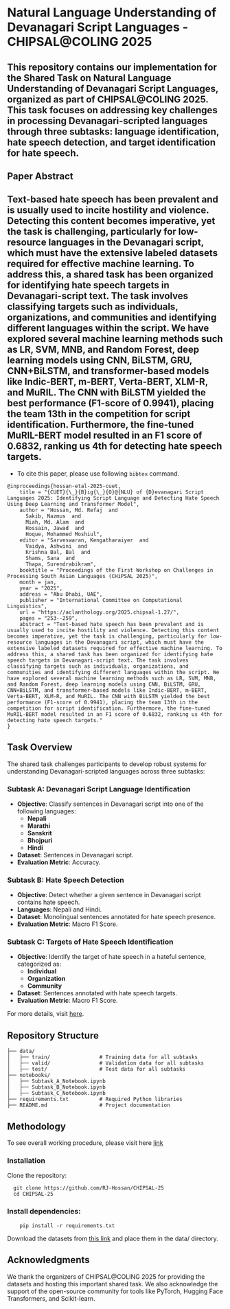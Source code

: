 # Natural Language Understanding of Devanagari Script Languages - CHIPSAL@COLING 2025

This repository contains our implementation for the **Shared Task on Natural Language Understanding of Devanagari Script Languages**, organized as part of **CHIPSAL@COLING 2025**. This task focuses on addressing key challenges in processing Devanagari-scripted languages through three subtasks: language identification, hate speech detection, and target identification for hate speech.
---
## Paper Abstract
Text-based hate speech has been prevalent and is usually used to incite hostility and violence. Detecting this content becomes imperative, yet the task is challenging, particularly for low-resource languages in the Devanagari script, which must have the extensive labeled datasets required for effective machine learning. To address this, a shared task has been organized for identifying hate speech targets in Devanagari-script text. The task involves classifying targets such as individuals, organizations, and communities and identifying different languages within the script. We have explored several machine learning methods such as LR, SVM, MNB, and Random Forest, deep learning models using CNN, BiLSTM, GRU, CNN+BiLSTM, and transformer-based models like Indic-BERT, m-BERT, Verta-BERT, XLM-R, and MuRIL. The CNN with BiLSTM yielded the best performance (F1-score of 0.9941), placing the team 13th in the competition for script identification. Furthermore, the fine-tuned MuRIL-BERT model resulted in an F1 score of 0.6832, ranking us 4th for detecting hate speech targets.
---

- To cite this paper, please use following `bibtex` command.

```
@inproceedings{hossan-etal-2025-cuet,
    title = "{CUET}{\_}{B}ig{\_}{O}@{NLU} of {D}evanagari Script Languages 2025: Identifying Script Language and Detecting Hate Speech Using Deep Learning and Transformer Model",
    author = "Hossan, Md. Refaj  and
      Sakib, Nazmus  and
      Miah, Md. Alam  and
      Hossain, Jawad  and
      Hoque, Mohammed Moshiul",
    editor = "Sarveswaran, Kengatharaiyer  and
      Vaidya, Ashwini  and
      Krishna Bal, Bal  and
      Shams, Sana  and
      Thapa, Surendrabikram",
    booktitle = "Proceedings of the First Workshop on Challenges in Processing South Asian Languages (CHiPSAL 2025)",
    month = jan,
    year = "2025",
    address = "Abu Dhabi, UAE",
    publisher = "International Committee on Computational Linguistics",
    url = "https://aclanthology.org/2025.chipsal-1.27/",
    pages = "253--259",
    abstract = "Text-based hate speech has been prevalent and is usually used to incite hostility and violence. Detecting this content becomes imperative, yet the task is challenging, particularly for low-resource languages in the Devanagari script, which must have the extensive labeled datasets required for effective machine learning. To address this, a shared task has been organized for identifying hate speech targets in Devanagari-script text. The task involves classifying targets such as individuals, organizations, and communities and identifying different languages within the script. We have explored several machine learning methods such as LR, SVM, MNB, and Random Forest, deep learning models using CNN, BiLSTM, GRU, CNN+BiLSTM, and transformer-based models like Indic-BERT, m-BERT, Verta-BERT, XLM-R, and MuRIL. The CNN with BiLSTM yielded the best performance (F1-score of 0.9941), placing the team 13th in the competition for script identification. Furthermore, the fine-tuned MuRIL-BERT model resulted in an F1 score of 0.6832, ranking us 4th for detecting hate speech targets."
}
```


## Task Overview

The shared task challenges participants to develop robust systems for understanding Devanagari-scripted languages across three subtasks:

### Subtask A: Devanagari Script Language Identification
- **Objective**: Classify sentences in Devanagari script into one of the following languages:
  - **Nepali**
  - **Marathi**
  - **Sanskrit**
  - **Bhojpuri**
  - **Hindi**
- **Dataset**: Sentences in Devanagari script.
- **Evaluation Metric**: Accuracy.

### Subtask B: Hate Speech Detection
- **Objective**: Detect whether a given sentence in Devanagari script contains hate speech.
- **Languages**: Nepali and Hindi.
- **Dataset**: Monolingual sentences annotated for hate speech presence.
- **Evaluation Metric**: Macro F1 Score.

### Subtask C: Targets of Hate Speech Identification
- **Objective**: Identify the target of hate speech in a hateful sentence, categorized as:
  - **Individual**
  - **Organization**
  - **Community**
- **Dataset**: Sentences annotated with hate speech targets.
- **Evaluation Metric**: Macro F1 Score.

For more details, visit [here](https://codalab.lisn.upsaclay.fr/competitions/20000).

## Repository Structure

```plaintext
├── data/
│   ├── train/                # Training data for all subtasks
│   ├── valid/                # Validation data for all subtasks
│   ├── test/                 # Test data for all subtasks
├── notebooks/
│   ├── Subtask_A_Notebook.ipynb
│   ├── Subtask_B_Notebook.ipynb
│   ├── Subtask_C_Notebook.ipynb
├── requirements.txt          # Required Python libraries
├── README.md                 # Project documentation
```

## Methodology
To see overall working procedure, please visit here [link](https://aclanthology.org/2025.chipsal-1.27/)

### Installation
Clone the repository:
```
  git clone https://github.com/RJ-Hossan/CHIPSAL-25
  cd CHIPSAL-25
```

### Install dependencies:
```
    pip install -r requirements.txt
```
Download the datasets from [this link](https://codalab.lisn.upsaclay.fr/competitions/20000) and place them in the data/ directory.

## Acknowledgments
We thank the organizers of CHIPSAL@COLING 2025 for providing the datasets and hosting this important shared task. We also acknowledge the support of the open-source community for tools like PyTorch, Hugging Face Transformers, and Scikit-learn.
